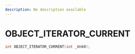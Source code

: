 ```yaml
---
description: No description available 
---
```


# OBJECT_ITERATOR_CURRENT

```cpp
int OBJECT_ITERATOR_CURRENT(int _Unk0);
```